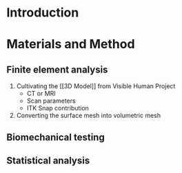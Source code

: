 # Introduction

# Materials and Method
## Finite element analysis
1. Cultivating the [[3D Model]] from Visible Human Project
	- CT or MRI
	- Scan parameters
	- ITK Snap contribution
2. Converting the surface mesh into volumetric mesh 
## Biomechanical testing
## Statistical analysis
